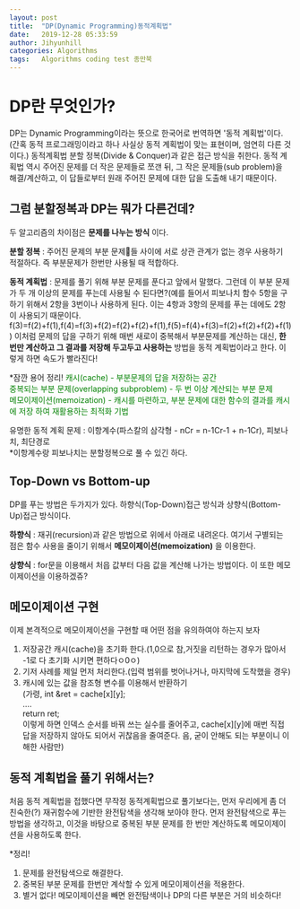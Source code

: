 ```yaml
---
layout: post
title:  "DP(Dynamic Programming)동적계획법"
date:   2019-12-28 05:33:59
author: Jihyunhill
categories: Algorithms
tags:	Algorithms coding test 종만북
---
```


# DP란 무엇인가?
DP는 Dynamic Programming이라는 뜻으로 한국어로 번역하면 '동적 계획법'이다.
(간혹 동적 프로그래밍이라고 하나 사실상 동적 계획법이 맞는 표현이며, 엄연히 다른 것이다.) 동적계획법 분할 정복(Divide & Conquer)과 같은 접근 방식을 취한다. 동적 계획법 역시 주어진 문제를 더 작은 문제들로 쪼갠 뒤, 그 작은 문제들(sub problem)을 해결/계산하고, 이 답들로부터 원래 주어진 문제에 대한 답을 도출해 내기 때문이다.          

## 그럼 분할정복과 DP는 뭐가 다른건데?
두 알고리즘의 차이점은 __문제를 나누는 방식__ 이다.      

__분할 정복__ : 주어진 문제의 부분 문제들 사이에 서로 상관 관계가 없는 경우 사용하기 적절하다. 즉 부분문제가 한번만 사용될 때 적합하다.   

__동적 계획법__ : 문제를 풀기 위해 부분 문제를 푼다고 앞에서 말했다. 그런데 이 부분 문제가 두 개 이상의 문제를 푸는데 사용될 수 된다면?(예를 들어서 피보나치 함수 5항을 구하기 위해서 2항을 3번이나 사용하게 된다. 이는 4항과 3항의 문제를 푸는 데에도 2항이 사용되기 때문이다. f(3)=f(2)+f(1),f(4)=f(3)+f(2)=f(2)+f(2)+f(1),f(5)=f(4)+f(3)=f(2)+f(2)+f(2)+f(1)) 이처럼 문제의 답을 구하기 위해 매번 새로이 중복해서 부분문제를 계산하는 대신, __한번만 계산하고 그 결과를 저장해 두고두고 사용하는__ 방법을 동적 계획법이라고 한다. 이렇게 하면 속도가 빨라진다!    


\*잠깐 용어 정리!
<font color="green">
캐시(cache) - 부분문제의 답을 저장하는 공간<br>
중복되는 부분 문제(overlapping subproblem) - 두 번 이상 계산되는 부분 문제<br>
메모이제이션(memoization) - 캐시를 마련하고, 부분 문제에 대한 함수의 결과를 캐시에 저장 하여 재활용하는 최적화 기법<br>
</font>     

유명한 동적 계획 문제 : 이항계수(파스칼의 삼각형 - nCr = n-1Cr-1 + n-1Cr), 피보나치, 최단경로       
\*이항계수랑 피보나치는 분할정복으로 풀 수 있긴 하다.     

## Top-Down vs Bottom-up
DP를 푸는 방법은 두가지가 있다. 하향식(Top-Down)접근 방식과 상향식(Bottom-Up)접근 방식이다.       

__하향식__ : 재귀(recursion)과 같은 방법으로 위에서 아래로 내려온다. 여기서 구별되는 점은 함수 사용을 줄이기 위해서 __메모이제이션(memoization)__ 을 이용한다.       

__상향식__ : for문을 이용해서 처읍 값부터 다음 값을 계산해 나가는 방법이다. 이 또한 메모이제이션을 이용하겠쥬?

## 메모이제이션 구현        
이제 본격적으로 메모이제이션을 구현할 때 어떤 점을 유의하여야 하는지 보자         
1. 저장공간 캐시(cache)을 초기화 한다.(1,0으로 참,거짓을 리턴하는 경우가 많아서 -1로 다 초기화 시키면 편하다ㅇ0ㅇ)  
2. 기저 사례를 제일 먼저 처리한다.(입력 범위를 벗어나거나, 마지막에 도착했을 경우)         
3. 캐시에 있는 값을 참조형 변수를 이용해서 반환하기       
  (가령, int &ret = cache[x][y];       
        ....       
        return ret;       
  이렇게 하면 인덱스 순서를 바꿔 쓰는 실수를 줄어주고, cache[x][y]에 매번 직접 답을 저장하지 않아도 되어서 귀찮음을 줄여준다. 음, 굳이 안해도 되는 부분이니 이해한 사람만)      

## 동적 계획법을 풀기 위해서는?      
처음 동적 계획법을 접했다면 무작정 동적계획법으로 풀기보다는, 먼저 우리에게 좀 더 친숙한(?) 재귀함수에 기반한 완전탐색을 생각해 보아야 한다. 먼저 완전탐색으로 푸는 방법을 생각하고, 이것을 바탕으로 중복된 부분 문제를 한 번만 계산하도록 메모이제이션을 사용하도록 한다.        

\*정리!     
1. 문제를 완전탐색으로 해결한다.    
2. 중복된 부분 문제를 한번만 계삭할 수 있게 메모이제이션을 적용한다.     
3. 별거 없다! 메모이제이션을 빼면 완전탐색이나 DP의 다른 부분은 거의 비슷하다!     
